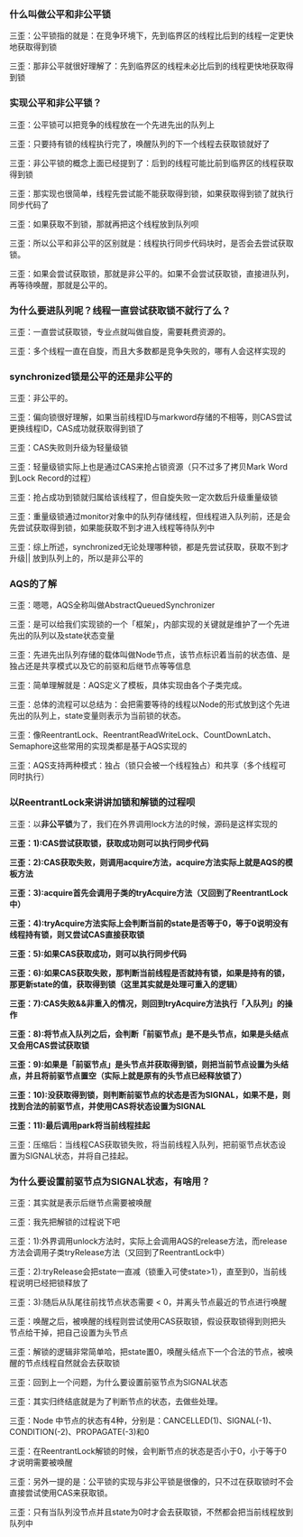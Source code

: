 ### 什么叫做公平和非公平锁

三歪：公平锁指的就是：在竞争环境下，先到临界区的线程比后到的线程一定更快地获取得到锁

三歪：那非公平就很好理解了：先到临界区的线程未必比后到的线程更快地获取得到锁

### 实现公平和非公平锁？

三歪：公平锁可以把竞争的线程放在一个先进先出的队列上

三歪：只要持有锁的线程执行完了，唤醒队列的下一个线程去获取锁就好了

三歪：非公平锁的概念上面已经提到了：后到的线程可能比前到临界区的线程获取得到锁

三歪：那实现也很简单，线程先尝试能不能获取得到锁，如果获取得到锁了就执行同步代码了

三歪：如果获取不到锁，那就再把这个线程放到队列呗

三歪：所以公平和非公平的区别就是：线程执行同步代码块时，是否会去尝试获取锁。

三歪：如果会尝试获取锁，那就是非公平的。如果不会尝试获取锁，直接进队列，再等待唤醒，那就是公平的。

### 为什么要进队列呢？线程一直尝试获取锁不就行了么？

三歪：一直尝试获取锁，专业点就叫做自旋，需要耗费资源的。

三歪：多个线程一直在自旋，而且大多数都是竞争失败的，哪有人会这样实现的

### synchronized锁是公平的还是非公平的

三歪：非公平的。

三歪：偏向锁很好理解，如果当前线程ID与markword存储的不相等，则CAS尝试更换线程ID，CAS成功就获取得到锁了

三歪：CAS失败则升级为轻量级锁

三歪：轻量级锁实际上也是通过CAS来抢占锁资源（只不过多了拷贝Mark Word到Lock Record的过程）

三歪：抢占成功到锁就归属给该线程了，但自旋失败一定次数后升级重量级锁

三歪：重量级锁通过monitor对象中的队列存储线程，但线程进入队列前，还是会先尝试获取得到锁，如果能获取不到才进入线程等待队列中

三歪：综上所述，synchronized无论处理哪种锁，都是先尝试获取，获取不到才升级|| 放到队列上的，所以是非公平的

### AQS的了解

三歪：嗯嗯，AQS全称叫做AbstractQueuedSynchronizer

三歪：是可以给我们实现锁的一个「框架」，内部实现的关键就是维护了一个先进先出的队列以及state状态变量

三歪：先进先出队列存储的载体叫做Node节点，该节点标识着当前的状态值、是独占还是共享模式以及它的前驱和后继节点等等信息

三歪：简单理解就是：AQS定义了模板，具体实现由各个子类完成。

三歪：总体的流程可以总结为：会把需要等待的线程以Node的形式放到这个先进先出的队列上，state变量则表示为当前锁的状态。

三歪：像ReentrantLock、ReentrantReadWriteLock、CountDownLatch、Semaphore这些常用的实现类都是基于AQS实现的

三歪：AQS支持两种模式：独占（锁只会被一个线程独占）和共享（多个线程可同时执行）

### 以ReentrantLock来讲讲加锁和解锁的过程呗

三歪：以**非公平锁**为了，我们在外界调用lock方法的时候，源码是这样实现的

**三歪：1):CAS尝试获取锁，获取成功则可以执行同步代码**

**三歪：2):CAS获取失败，则调用acquire方法，acquire方法实际上就是AQS的模板方法**

**三歪：3):acquire首先会调用子类的tryAcquire方法（又回到了ReentrantLock中）**

**三歪：4):tryAcquire方法实际上会判断当前的state是否等于0，等于0说明没有线程持有锁，则又尝试CAS直接获取锁**

**三歪：5):如果CAS获取成功，则可以执行同步代码**

**三歪：6):如果CAS获取失败，那判断当前线程是否就持有锁，如果是持有的锁，那更新state的值，获取得到锁（这里其实就是处理可重入的逻辑）**

**三歪：7):CAS失败&&非重入的情况，则回到tryAcquire方法执行「入队列」的操作**

**三歪：8):将节点入队列之后，会判断「前驱节点」是不是头节点，如果是头结点又会用CAS尝试获取锁**

**三歪：9):如果是「前驱节点」是头节点并获取得到锁，则把当前节点设置为头结点，并且将前驱节点置空（实际上就是原有的头节点已经释放锁了）**

**三歪：10):没获取得到锁，则判断前驱节点的状态是否为SIGNAL，如果不是，则找到合法的前驱节点，并使用CAS将状态设置为SIGNAL**

**三歪：11):最后调用park将当前线程挂起**

三歪：压缩后：当线程CAS获取锁失败，将当前线程入队列，把前驱节点状态设置为SIGNAL状态，并将自己挂起。

### 为什么要设置前驱节点为SIGNAL状态，有啥用？

三歪：其实就是表示后继节点需要被唤醒

三歪：我先把解锁的过程说下吧

三歪：1):外界调用unlock方法时，实际上会调用AQS的release方法，而release方法会调用子类tryRelease方法（又回到了ReentrantLock中）

三歪：2):tryRelease会把state一直减（锁重入可使state>1），直至到0，当前线程说明已经把锁释放了

三歪：3):随后从队尾往前找节点状态需要 < 0，并离头节点最近的节点进行唤醒

三歪：唤醒之后，被唤醒的线程则尝试使用CAS获取锁，假设获取锁得到则把头节点给干掉，把自己设置为头节点

三歪：解锁的逻辑非常简单哈，把state置0，唤醒头结点下一个合法的节点，被唤醒的节点线程自然就会去获取锁

三歪：回到上一个问题，为什么要设置前驱节点为SIGNAL状态

三歪：其实归终结底就是为了判断节点的状态，去做些处理。

三歪：Node 中节点的状态有4种，分别是：CANCELLED(1)、SIGNAL(-1)、CONDITION(-2)、PROPAGATE(-3)和0

三歪：在ReentrantLock解锁的时候，会判断节点的状态是否小于0，小于等于0才说明需要被唤醒

三歪：另外一提的是：公平锁的实现与非公平锁是很像的，只不过在获取锁时不会直接尝试使用CAS来获取锁。

三歪：只有当队列没节点并且state为0时才会去获取锁，不然都会把当前线程放到队列中

